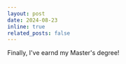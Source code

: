 ```yaml
---
layout: post
date: 2024-08-23
inline: true
related_posts: false
---
```


Finally, I've earnd my Master's degree!
